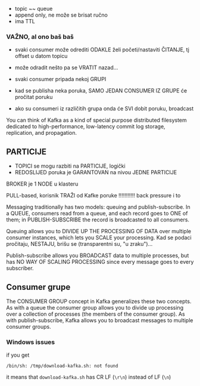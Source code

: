 
- topic ~~ queue
- append only, ne može se brisat ručno
- ima TTL

### VAŽNO, al ono baš baš
- svaki consumer može odrediti ODAKLE želi početi/nastaviti ČITANJE, tj offset u datom topicu
- može odradit nešto pa se VRATIT nazad...

- svaki consumer pripada nekoj GRUPI
- kad se publisha neka poruka, SAMO JEDAN CONSUMER IZ GRUPE će pročitat poruku
- ako su consumeri iz različitih grupa onda će SVI dobit poruku, broadcast

You can think of Kafka as a kind of special purpose distributed filesystem dedicated to high-performance,
low-latency commit log storage, replication, and propagation.

## PARTICIJE

- TOPICI se mogu razbiti na PARTICIJE, logički
- REDOSLIJED poruka je GARANTOVAN na nivou JEDNE PARTICIJE

BROKER je 1 NODE u klasteru 

PULL-based, korisnik TRAŽI od Kafke poruke !!!!!!!!!!! back pressure i to

Messaging traditionally has two models: queuing and publish-subscribe. 
In a QUEUE, consumers read from a queue, and each record goes to ONE of them; 
in PUBLISH-SUBSCRIBE the record is broadcasted to all consumers. 

Queuing allows you to DIVIDE UP THE PROCESSING OF DATA over multiple consumer instances, 
  which lets you SCALE your processing. 
Kad se podaci pročitaju, NESTAJU, brišu se (transparentni su, "u zraku")...

Publish-subscribe allows you BROADCAST data to multiple processes, but has NO WAY OF SCALING PROCESSING 
   since every message goes to every subscriber.

## Consumer grupe
The CONSUMER GROUP concept in Kafka generalizes these two concepts. 
As with a queue the consumer group allows you to divide up processing 
  over a collection of processes (the members of the consumer group). 
As with publish-subscribe, Kafka allows you to broadcast messages to multiple consumer groups.




### Windows issues
if you get

	/bin/sh: /tmp/download-kafka.sh: not found

it means that `download-kafka.sh` has CR LF (`\r\n`) instead of LF (`\n`)
